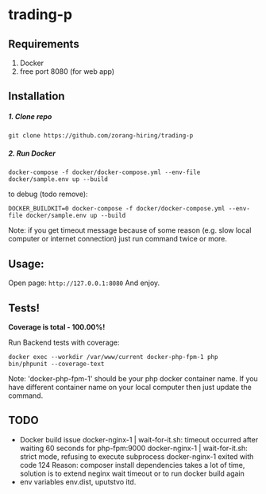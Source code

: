 # trading-p

## Requirements

1. Docker
2. free port 8080 (for web app)

## Installation

##### 1. Clone repo

```
git clone https://github.com/zorang-hiring/trading-p
```

##### 2. Run Docker
```
docker-compose -f docker/docker-compose.yml --env-file docker/sample.env up --build
```
to debug (todo remove):
```
DOCKER_BUILDKIT=0 docker-compose -f docker/docker-compose.yml --env-file docker/sample.env up --build
```
Note: if you get timeout message because of some reason (e.g. slow local computer or internet connection) 
just run command twice or more.

## Usage:

Open page: `http://127.0.0.1:8080`
And enjoy.

## Tests!

**Coverage is total - 100.00%!**

Run Backend tests with coverage:
```
docker exec --workdir /var/www/current docker-php-fpm-1 php bin/phpunit --coverage-text
```
Note: 'docker-php-fpm-1' should be your php docker container name. If you have different container name on your
local computer then just update the command.

## TODO

- Docker build issue
  docker-nginx-1    | wait-for-it.sh: timeout occurred after waiting 60 seconds for php-fpm:9000
  docker-nginx-1    | wait-for-it.sh: strict mode, refusing to execute subprocess
  docker-nginx-1 exited with code 124
  Reason: composer install dependencies takes a lot of time, solution is to extend neginx wait timeout or to run docker build again
- env variables env.dist, uputstvo itd.

